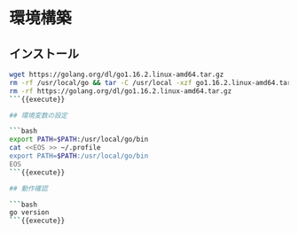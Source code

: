 # 環境構築

## インストール

```bash
wget https://golang.org/dl/go1.16.2.linux-amd64.tar.gz
rm -rf /usr/local/go && tar -C /usr/local -xzf go1.16.2.linux-amd64.tar.gz
rm -rf https://golang.org/dl/go1.16.2.linux-amd64.tar.gz
```{{execute}}

## 環境変数の設定

```bash
export PATH=$PATH:/usr/local/go/bin
cat <<EOS >> ~/.profile
export PATH=$PATH:/usr/local/go/bin
EOS
```{{execute}}

## 動作確認

```bash
go version
```{{execute}}
